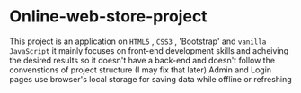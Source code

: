 # Online-web-store-project
This project is an application on `HTML5` , `CSS3` , 'Bootstrap' and `vanilla JavaScript`
it mainly focuses on front-end development skills and acheiving the desired results
so it doesn't have a back-end and doesn't follow the convenstions of project structure (I may fix that later)
Admin and Login pages use browser's local storage for saving data while offline or refreshing 
